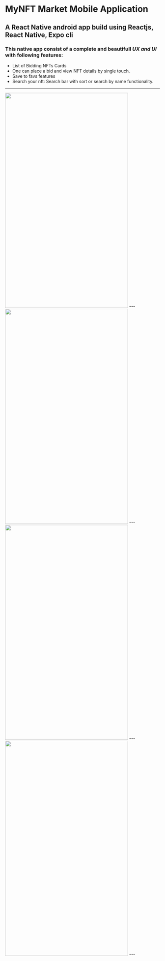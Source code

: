 # MyNFT Market Mobile Application
## A React Native android app build using **Reactjs, React Native, Expo cli**


### This native app consist of a complete and beautifull _UX and UI_ with following features:
- List of Bidding NFTs Cards
- One can place a bid and view NFT details by single touch.
- Save to favs features
- Search your nft: Search bar with sort or search by name functionality.

---
<img src="https://user-images.githubusercontent.com/65458743/215124239-41944a31-5cf4-46c0-bbe8-af1d85796ed8.jpeg" width="400" height="700">
---

<img src="https://user-images.githubusercontent.com/65458743/215124457-0e5dba67-8235-4804-ae8e-e39a58f9fcd3.jpeg" width="400" height="700">
---

<img src="https://user-images.githubusercontent.com/65458743/215124563-e2fb3f39-ff4f-465f-892d-98832e277951.jpeg" width="400" height="700">
---

<img src="https://user-images.githubusercontent.com/65458743/215124107-ced79fe9-1468-4454-9022-bab315a21037.jpeg" width="400" height="700">
---

